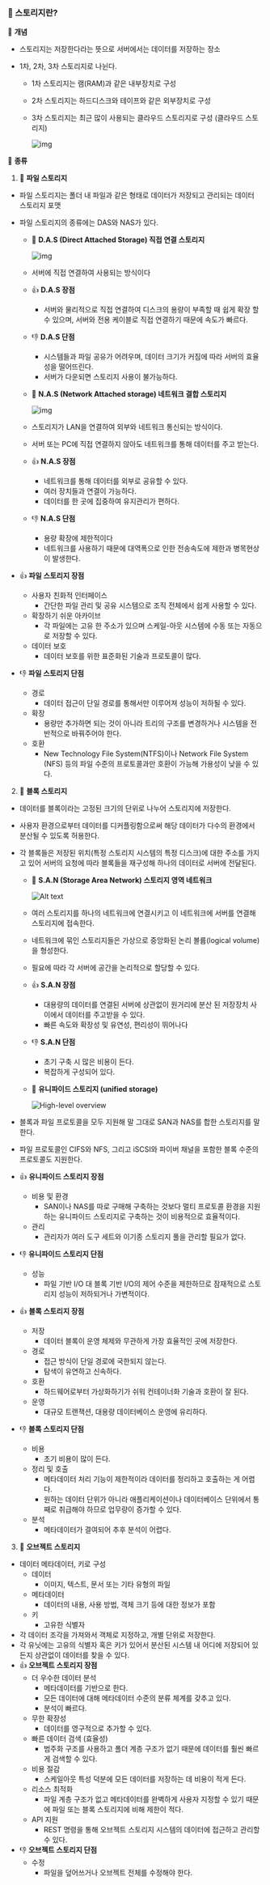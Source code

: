### 📕 스토리지란?

📢 __개념__

- 스토리지는 저장한다라는 뜻으로 서버에서는 데이터를 저장하는 장소

- 1차, 2차, 3차 스토리지로 나뉜다.
  - 1차 스토리지는 램(RAM)과 같은 내부장치로 구성
  
  - 2차 스토리지는 하드디스크와 테이프와 같은 외부장치로 구성
  
  - 3차 스토리지는 최근 많이 사용되는 클라우드 스토리지로 구성 (클라우드 스토리지)
  
    ![img](https://t1.daumcdn.net/cfile/tistory/99D0E03C5BD12D4101)

🎈 __종류__

1. 📒 __파일 스토리지__

- 파일 스토리지는 폴더 내 파일과 같은 형태로 데이터가 저장되고 관리되는 데이터 스토리지 포맷

- 파일 스토리지의 종류에는 DAS와 NAS가 있다.

  - 📃  __D.A.S (Direct Attached Storage) 직접 연결 스토리지__

    ![img](https://blog.kakaocdn.net/dn/cEw4hv/btqZ2bihkPj/d3cPv5XyV3oq9aVZlub5x0/img.png)

  - 서버에 직접 연결하여 사용되는 방식이다

  - 👍  __D.A.S 장점__

    - 서버와 물리적으로 직접 연결하여 디스크의 용량이 부족할 때 쉽게 확장 할 수 있으며, 서버와 전용 케이블로 직접 연결하기 때문에 속도가 빠르다.

  - 👎  __D.A.S 단점__

    - 시스템들과 파일 공유가 어려우며, 데이터 크기가 커짐에 따라 서버의 효율성을 떨어뜨린다.
    - 서버가 다운되면 스토리지 사용이 불가능하다.

  - 📃  __N.A.S (Network Attached storage) 네트워크 결합 스토리지__

    ![img](https://blog.kakaocdn.net/dn/mdReL/btq0c2YgZpi/ibqvg6E0hzALaWjtyrgSEk/img.png)

  - 스토리지가 LAN을 연결하여 외부와 네트워크 통신되는 방식이다.

  - 서버 또는 PC에 직접 연결하지 않아도 네트워크를 통해 데이터를 주고 받는다.

  - 👍  __N.A.S 장점__

    - 네트워크를 통해 데이터를 외부로 공유할 수 있다.
    - 여러 장치들과 연결이 가능하다.
    - 데이터를 한 곳에 집중하여 유지관리가 편하다.

  - 👎  __N.A.S 단점__

    - 용량 확장에 제한적이다
    - 네트워크를 사용하기 때문에 대역폭으로 인한 전송속도에 제한과 병목현상이 발생한다. 

- 👍  __파일 스토리지 장점__
  - 사용자 친화적 인터페이스
    - 간단한 파일 관리 및 공유 시스템으로 조직 전체에서 쉽게 사용할 수 있다.
  - 확장하기 쉬운 아카이브
    - 각 파일에는 고유 한 주소가 있으며 스케일-아웃 시스템에 수동 또는 자동으로 저장할 수 있다.
  - 데이터 보호
    - 데이터 보호를 위한 표준화된 기술과 프로토콜이 많다.

- 👎   __파일 스토리지 단점__
  - 경로
    - 데이터 접근이 단일 경로를 통해서만 이루어져 성능이 저하될 수 있다.
  - 확장
    - 용량만 추가하면 되는 것이 아니라 트리의 구조를 변경하거나 시스템을 전반적으로 바꿔주어야 한다.
  - 호환
    - New Technology File System(NTFS)이나 Network File System (NFS) 등의 파일 수준의 프로토콜과만 호환이 가능해 가용성이 낮을 수 있다.

2. 📒 __블록 스토리지__

- 데이터를 블록이라는 고정된 크기의 단위로 나누어 스토리지에 저장한다.

- 사용자 환경으로부터  데이터를 디커플링함으로써 해당 데이터가 다수의 환경에서 분산될 수 있도록 허용한다.

- 각 블록들은 저장된 위치(특정 스토리지 시스템의 특정 디스크)에 대한 주소를 가지고 있어 서버의 요청에 따라 블록들을 재구성해 하나의 데이터로 서버에 전달된다.

  - 📃  __S.A.N (Storage Area Network) 스토리지 영역 네트워크__

    ![Alt text](https://tech.gluesys.com/assets/basic_san_env.png)

  - 여러 스토리지를 하나의 네트워크에 연결시키고 이 네트워크에 서버를 연결해 스토리지에 접속한다.

  - 네트워크에 묶인 스토리지들은 가상으로 중앙화된 논리 볼륨(logical volume)을 형성한다.

  - 필요에 따라 각 서버에 공간을 논리적으로 할당할 수 있다.

  - 👍  __S.A.N 장점__

    - 대용량의 데이터를 연결된 서버에 상관없이 원거리에 분산 된 저장장치 사이에서 데이터를 주고받을 수 있다.
    - 빠른 속도와 확장성 및 유연성, 편리성이 뛰어나다

  - 👎  __S.A.N 단점__

    - 초기 구축 시 많은 비용이 든다.
    - 복잡하게 구성되어 있다.
    
  - 📃  __유니파이드 스토리지 (unified storage)__ 

    ![High-level overview](https://www.impetus.com/sites/default/files/High-lelel-overview.png)

- 블록과 파일 프로토콜을 모두 지원해 말 그대로 SAN과 NAS를 합한 스토리지를 말한다.

- 파일 프로토콜인 CIFS와 NFS, 그리고 iSCSI와 파이버 채널을 포함한 블록 수준의 프로토콜도 지원한다.

- 👍  __유니파이드 스토리지 장점__

  - 비용 및 환경
    - SAN이나 NAS를 따로 구매해 구축하는 것보다 멀티 프로토콜 환경을 지원하는 유니파이드 스토리지로 구축하는 것이 비용적으로 효율적이다.
  - 관리
    - 관리자가 여러 도구 세트와 이기종 스토리지 풀을 관리할 필요가 없다.

- 👎  __유니파이드 스토리지 단점__

  - 성능
    - 파일 기반 I/O 대 블록 기반 I/O의 제어 수준을 제한하므로 잠재적으로 스토리지 성능이 저하되거나 가변적이다.

- 👍  __블록 스토리지 장점__

  - 저장
    - 데이터 블록이 운영 체제와 무관하게 가장 효율적인 곳에 저장한다.
  - 경로
    - 접근 방식이 단일 경로에 국한되지 않는다. 
    - 탐색이 유연하고 신속하다.
  - 호환
    - 하드웨어로부터 가상화하기가 쉬워 컨테이너화 기술과 호환이 잘 된다.
  - 운영
    - 대규모 트랜잭션, 대용량 데이터베이스 운영에 유리하다.
- 👎   __블록 스토리지 단점__

  - 비용
    - 초기 비용이 많이 든다.
  - 정리 및 호출
    - 메타데이터 처리 기능이 제한적이라 데이터를 정리하고 호출하는 게 어렵다. 
    - 원하는 데이터 단위가 아니라 애플리케이션이나 데이터베이스 단위에서 통째로 취급해야 하므로 업무량이 증가할 수 있다.
  - 분석
    - 메타데이터가 결여되어 추후 분석이 어렵다.

3. 📒 __오브젝트 스토리지__

- 데이터 메타데이터, 키로 구성
  - 데이터
    - 이미지, 텍스트, 문서 또는 기타 유형의 파일
  - 메타데이터
    - 데이터의 내용, 사용 방법, 객체 크기 등에 대한 정보가 포함
  - 키
    - 고유한 식별자
- 각 데이터 조각을 가져와서 객체로 지정하고, 개별 단위로 저장한다.
- 각 유닛에는 고유의 식별자 혹은 키가 있어서 분산된 시스템 내 어디에 저장되어 있든지 상관없이 데이터를 찾을 수 있다.
- 👍  __오브젝트 스토리지 장점__
  - 더 우수한 데이터 분석
    - 메타데이터를 기반으로 한다.
    - 모든 데이터에 대해 메타데이터 수준의 분류 체계를 갖추고 있다.
    - 분석이 빠르다.
  - 무한 확장성
    - 데이터를 영구적으로 추가할 수 있다.
  - 빠른 데이터 검색 (효율성)
    - 범주화 구조를 사용하고 폴더 계층 구조가 없기 때문에 데이터를 훨씬 빠르게 검색할 수 있다.
  - 비용 절감
    - 스케일아웃 특성 덕분에 모든 데이터를 저장하는 데 비용이 적게 든다.
  - 리소스 최적화
    - 파일 계층 구조가 없고 메타데이터를 완벽하게 사용자 지정할 수 있기 때문에 파일 또는 블록 스토리지에 비해 제한이 적다.
  - API 지원
    - REST 명령을 통해 오브젝트 스토리지 시스템의 데이터에 접근하고 관리할 수 있다.
- 👎   __오브젝트 스토리지 단점__
  - 수정
    - 파일을 덮어쓰거나 오브젝트 전체를 수정해야 한다.

